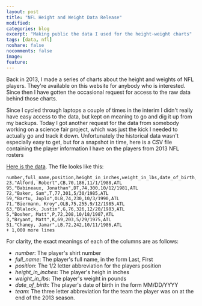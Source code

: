```yaml
---
layout: post
title: "NFL Height and Weight Data Release"
modified:
categories: blog
excerpt: "Making public the data I used for the height-weight charts"
tags: [data, nfl]
noshare: false
nocomments: false
image:
feature:
---
```


Back in 2013, I made a series of charts about the height and weights of NFL players.  They're available on this website for anybody who is interested.  Since then I have gotten the occasional request for access to the raw data behind those charts.

Since I cycled through laptops a couple of times in the interim I didn't really have easy access to the data, but kept on meaning to go and dig it up from my backups.  Today I got another request for the data from somebody working on a science fair project, which was just the kick I needed to actually go and track it down.  Unfortunately the historical data wasn't especially easy to get, but for a snapshot in time, here is a CSV file containing the player information I have on the players from 2013 NFL rosters

[Here is the data](https://gist.github.com/craigmbooth/5a9be04fe72d77fa3cff).  The file looks like this:

    number,full_name,position,height_in_inches,weight_in_lbs,date_of_birth,team
    23,"Alford, Robert",CB,70,186,11/1/1988,ATL
    95,"Babineaux, Jonathan",DT,74,300,10/12/1981,ATL
    72,"Baker, Sam",T,77,301,5/30/1985,ATL
    59,"Bartu, Joplo",OLB,74,230,10/3/1990,ATL
    71,"Biermann, Kroy",OLB,75,255,9/12/1985,ATL
    63,"Blalock, Justin",G,76,326,12/20/1983,ATL
    5,"Bosher, Matt",P,72,208,10/18/1987,ATL
    3,"Bryant, Matt",K,69,203,5/29/1975,ATL
    51,"Chaney, Jamar",LB,72,242,10/11/1986,ATL
    + 1,000 more lines

For clarity, the exact meanings of each of the columns are as follows:

   * *number*:  The player's shirt number
   * *full_name*:  The player's full name, in the form Last, First
   * *position*:  The 1/2 letter abbreviation for the players position
   * *height_in_inches*:  The player's heigh in inches
   * *weight_in_lbs*:  The player's weight in pounds
   * *date_of_birth*:  The player's date of birth in the form MM/DD/YYYY
   * *team*:  The three letter abbreviation for the team the player was on at the end of the 2013 season.
